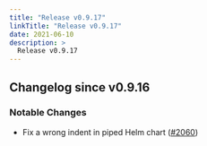 ```yaml
---
title: "Release v0.9.17"
linkTitle: "Release v0.9.17"
date: 2021-06-10
description: >
  Release v0.9.17
---
```


## Changelog since v0.9.16

### Notable Changes
* Fix a wrong indent in piped Helm chart ([#2060](https://github.com/pipe-cd/pipe/pull/2060))
